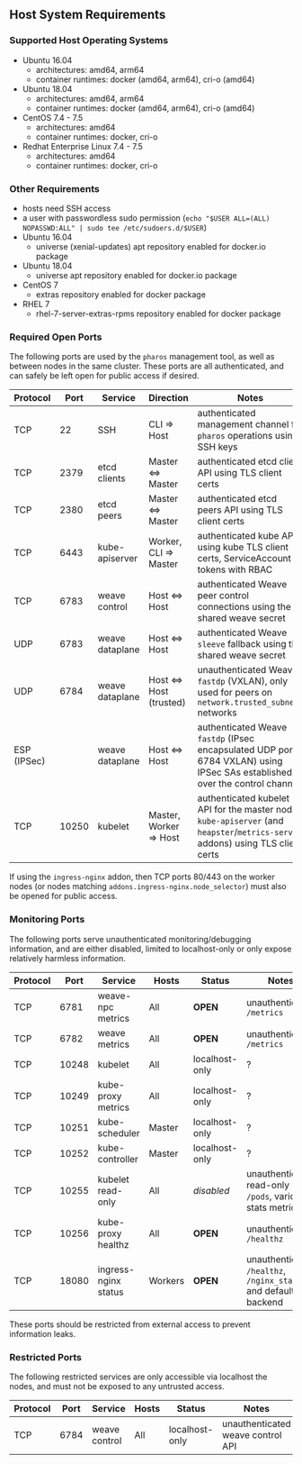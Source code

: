 ## Host System Requirements

### Supported Host Operating Systems

- Ubuntu 16.04
    - architectures: amd64, arm64
    - container runtimes: docker (amd64, arm64), cri-o (amd64)
- Ubuntu 18.04
    - architectures: amd64, arm64
    - container runtimes: docker (amd64, arm64), cri-o (amd64)
- CentOS 7.4 - 7.5
    - architectures: amd64
    - container runtimes: docker, cri-o
- Redhat Enterprise Linux 7.4 - 7.5
    - architectures: amd64
    - container runtimes: docker, cri-o

### Other Requirements

- hosts need SSH access
- a user with passwordless sudo permission (`echo "$USER ALL=(ALL) NOPASSWD:ALL" | sudo tee /etc/sudoers.d/$USER`)
- Ubuntu 16.04
    - universe (xenial-updates) apt repository enabled for docker.io package
- Ubuntu 18.04
    - universe apt repository enabled for docker.io package
- CentOS 7
    - extras repository enabled for docker package
- RHEL 7
    - rhel-7-server-extras-rpms repository enabled for docker package

### Required Open Ports

The following ports are used by the `pharos` management tool, as well as between nodes in the same cluster. These ports are all authenticated, and can safely be left open for public access if desired.

| Protocol    | Port        | Service         | Direction               | Notes
|-------------|-------------|-----------------|-------------------------|-------
| TCP         | 22          | SSH             | CLI => Host             | authenticated management channel for `pharos` operations using SSH keys
| TCP         | 2379        | etcd clients    | Master <=> Master       | authenticated etcd client API using TLS client certs
| TCP         | 2380        | etcd peers      | Master <=> Master       | authenticated etcd peers API using TLS client certs
| TCP         | 6443        | kube-apiserver  | Worker, CLI => Master   | authenticated kube API using kube TLS client certs, ServiceAccount tokens with RBAC
| TCP         | 6783        | weave control   | Host <=> Host           | authenticated Weave peer control connections using the shared weave secret
| UDP         | 6783        | weave dataplane | Host <=> Host           | authenticated Weave `sleeve` fallback using the shared weave secret
| UDP         | 6784        | weave dataplane | Host <=> Host (trusted) | unauthenticated Weave `fastdp` (VXLAN), only used for peers on `network.trusted_subnets` networks
| ESP (IPSec) |             | weave dataplane | Host <=> Host           | authenticated Weave `fastdp` (IPsec encapsulated UDP port 6784 VXLAN) using IPSec SAs established over the control channel
| TCP         | 10250       | kubelet         | Master, Worker => Host  | authenticated kubelet API for the master node `kube-apiserver` (and `heapster`/`metrics-server` addons) using TLS client certs

If using the `ingress-nginx` addon, then TCP ports 80/443 on the worker nodes (or nodes matching `addons.ingress-nginx.node_selector`) must also be opened for public access.

### Monitoring Ports

The following ports serve unauthenticated monitoring/debugging information, and are either disabled, limited to localhost-only or only expose relatively harmless information.

| Protocol    | Port        | Service               | Hosts   | Status          | Notes
|-------------|-------------|-----------------------|---------|-----------------|-------
| TCP         | 6781        | weave-npc metrics     | All     | **OPEN**        | unauthenticated `/metrics`
| TCP         | 6782        | weave metrics         | All     | **OPEN**        | unauthenticated `/metrics`
| TCP         | 10248       | kubelet               | All     | localhost-only  | ?
| TCP         | 10249       | kube-proxy metrics    | All     | localhost-only  | ?
| TCP         | 10251       | kube-scheduler        | Master  | localhost-only  | ?
| TCP         | 10252       | kube-controller       | Master  | localhost-only  | ?
| TCP         | 10255       | kubelet read-only     | All     | *disabled*      | unauthenticated read-only `/pods`, various stats metrics
| TCP         | 10256       | kube-proxy healthz    | All     | **OPEN**        | unauthenticated `/healthz`
| TCP         | 18080       | ingress-nginx status  | Workers | **OPEN**        | unauthenticated `/healthz`, `/nginx_status` and default backend

These ports should be restricted from external access to prevent information leaks.

### Restricted Ports

The following restricted services are only accessible via localhost the nodes, and must not be exposed to any untrusted access.

| Protocol    | Port        | Service               | Hosts   | Status          | Notes
|-------------|-------------|-----------------------|---------|-----------------|------
| TCP         | 6784        | weave control         | All     | localhost-only  | unauthenticated weave control API
